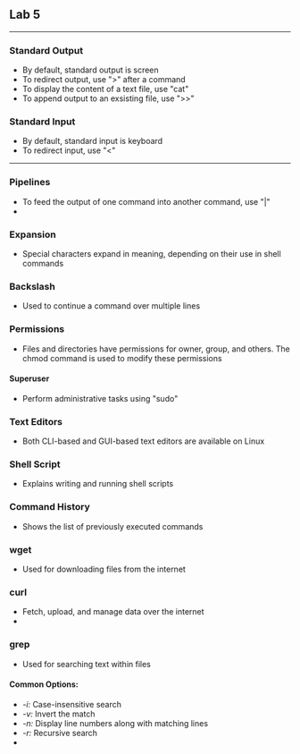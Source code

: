 ## Lab 5
---
### Standard Output
- By default, standard output is screen
- To redirect output, use ">" after a command
- To display the content of a text file, use "cat"
- To append output to an exsisting file, use ">>"

### Standard Input
- By default, standard input is keyboard
- To redirect input, use "<"
---
### Pipelines
- To feed the output of one command into another command, use "|"
- 
### Expansion
- Special characters expand in meaning, depending on their use in shell commands

### Backslash
- Used to continue a command over multiple lines

### Permissions
- Files and directories have permissions for owner, group, and others. The chmod command is used to modify these permissions

#### Superuser
- Perform administrative tasks using "sudo"

### Text Editors
- Both CLI-based and GUI-based text editors are available on Linux

### Shell Script
- Explains writing and running shell scripts

### Command History
- Shows the list of previously executed commands

### wget
- Used for downloading files from the internet

### curl
- Fetch, upload, and manage data over the internet
- 
### grep
- Used for searching text within files
#### **Common Options:**
- *-i:* Case-insensitive search
- *-v:* Invert the match
- *-n:* Display line numbers along with matching lines
- *-r:* Recursive search
- 

